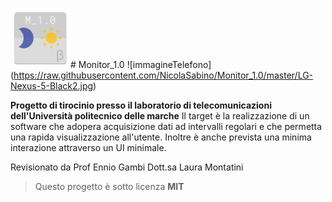 ![logo](https://raw.githubusercontent.com/NicolaSabino/Monitor_1.0/master/app/src/main/res/mipmap-xhdpi/ic_launcher.png)# Monitor_1.0
![immagineTelefono] (https://raw.githubusercontent.com/NicolaSabino/Monitor_1.0/master/LG-Nexus-5-Black2.jpg)


**Progetto di tirocinio presso il laboratorio di telecomunicazioni dell'Università politecnico delle marche**
Il target è la realizzazione di un software che adopera acquisizione dati ad intervalli regolari e che permetta una rapida visualizzazione all'utente. Inoltre è anche prevista una minima interazione attraverso un UI minimale.

Revisionato da
Prof Ennio Gambi
Dott.sa Laura Montatini



>Questo progetto è sotto licenza **MIT**
